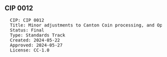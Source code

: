 ## CIP 0012

<pre>
  CIP: CIP 0012
  Title: Minor adjustments to Canton Coin processing, and Operational configuration, on the Global Synchronizer
  Status: Final
  Type: Standards Track
  Created: 2024-05-22
  Approved: 2024-05-27
  License: CC-1.0
</pre>





